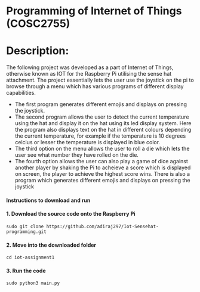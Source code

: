 # Programming of Internet of Things (COSC2755)

# Description:
The following project was developed as a part of Internet of Things, otherwise known as IOT for the Raspberry Pi utilising the sense hat attachment. The project essentially lets the user use the joystick on the pi to browse through a menu which has various programs of different display capabilities. 

- The first program generates different emojis and displays on pressing the joystick. 
- The second program allows the user to detect the current temperature using the hat and display it on the hat using its led display system. Here the program also displays text on the hat in different colours depending the current temperature, for example if the temperature is 10 degrees celcius or lesser the temperature is displayed in blue color. 
- The third option on the menu allows the user to roll a die which lets the user see what number they have rolled on the die.
- The fourth option allows the user can also play a game of dice against another player by shaking the Pi to acheieve a score which is displayed on screen, the player to achieve the highest score wins. There is also a program which generates different emojis and displays on pressing the joystick

#### Instructions to download and run

#### 1. Download the source code onto the Raspberry Pi
```
sudo git clone https://github.com/adiraj297/Iot-Sensehat-programming.git
```

#### 2. Move into the downloaded folder
```
cd iot-assignment1
```

#### 3. Run the code
```
sudo python3 main.py
```
